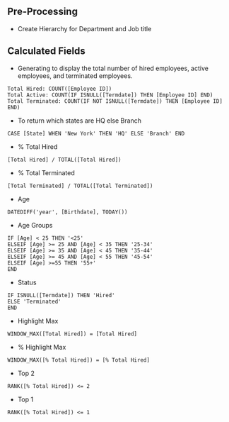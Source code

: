 ## Pre-Processing
- Create Hierarchy for Department and Job title

## Calculated Fields
- Generating to display the total number of hired employees, active employees, and terminated employees.
```
Total Hired: COUNT([Employee ID])
Total Active: COUNT(IF ISNULL([Termdate]) THEN [Employee ID] END)
Total Terminated: COUNT(IF NOT ISNULL([Termdate]) THEN [Employee ID] END)
```

- To return which states are HQ else Branch
```
CASE [State] WHEN 'New York' THEN 'HQ' ELSE 'Branch' END
```

- % Total Hired
```
[Total Hired] / TOTAL([Total Hired])
```

- % Total Terminated
```
[Total Terminated] / TOTAL([Total Terminated])
```

- Age
```
DATEDIFF('year', [Birthdate], TODAY())
```

- Age Groups
```
IF [Age] < 25 THEN '<25' 
ELSEIF [Age] >= 25 AND [Age] < 35 THEN '25-34'
ELSEIF [Age] >= 35 AND [Age] < 45 THEN '35-44'
ELSEIF [Age] >= 45 AND [Age] < 55 THEN '45-54'
ELSEIF [Age] >=55 THEN '55+'
END
```

- Status
```
IF ISNULL([Termdate]) THEN 'Hired'
ELSE 'Terminated'
END
```

- Highlight Max
```
WINDOW_MAX([Total Hired]) = [Total Hired]
```

- % Highlight Max
```
WINDOW_MAX([% Total Hired]) = [% Total Hired]
```

- Top 2
```
RANK([% Total Hired]) <= 2
```

- Top 1
```
RANK([% Total Hired]) <= 1
```
